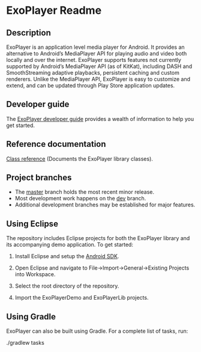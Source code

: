 # ExoPlayer Readme #

## Description ##

ExoPlayer is an application level media player for Android. It provides an
alternative to Android’s MediaPlayer API for playing audio and video both
locally and over the internet. ExoPlayer supports features not currently
supported by Android’s MediaPlayer API (as of KitKat), including DASH and
SmoothStreaming adaptive playbacks, persistent caching and custom renderers.
Unlike the MediaPlayer API, ExoPlayer is easy to customize and extend, and
can be updated through Play Store application updates.


## Developer guide ##

The [ExoPlayer developer guide][] provides a wealth of information to help you
get started.

[ExoPlayer developer guide]: http://developer.android.com/guide/topics/media/exoplayer.html


## Reference documentation ##

[Class reference][] (Documents the ExoPlayer library classes).

[Class reference]: http://google.github.io/ExoPlayer/doc/reference/com/google/android/exoplayer/package-summary.html


## Project branches ##

  * The [master][] branch holds the most recent minor release.
  * Most development work happens on the [dev][] branch.
  * Additional development branches may be established for major features.

[master]: https://github.com/google/ExoPlayer/tree/master
[dev]: https://github.com/google/ExoPlayer/tree/dev


## Using Eclipse ##

The repository includes Eclipse projects for both the ExoPlayer library and its
accompanying demo application. To get started:

  1. Install Eclipse and setup the [Android SDK][].

  1. Open Eclipse and navigate to File->Import->General->Existing Projects into
     Workspace.

  1. Select the root directory of the repository.

  1. Import the ExoPlayerDemo and ExoPlayerLib projects.

[Android SDK]: http://developer.android.com/sdk/index.html


## Using Gradle ##

ExoPlayer can also be built using Gradle. For a complete list of tasks, run:

./gradlew tasks
